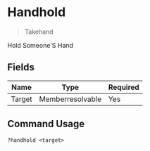 # Handhold
> Takehand

Hold Someone'S Hand

## Fields

| Name | Type | Required |
|------|------|----------|
| Target | Memberresolvable | Yes |

## Command Usage
```
?handhold <target>
```